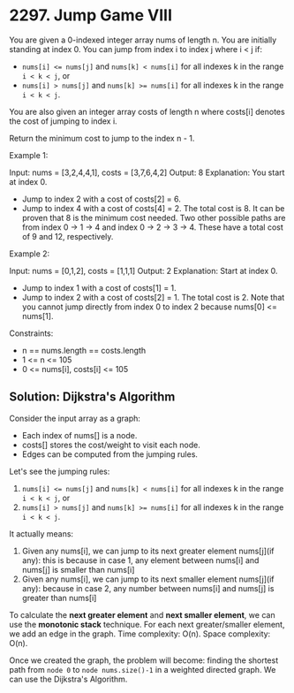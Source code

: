 # 2297. Jump Game VIII
You are given a 0-indexed integer array nums of length n. You are initially standing at index 0. You can jump from index i to index j where i < j if:

* `nums[i] <= nums[j]` and `nums[k] < nums[i]` for all indexes k in the range `i < k < j`, or
* `nums[i] > nums[j]` and `nums[k] >= nums[i]` for all indexes k in the range `i < k < j`.

You are also given an integer array costs of length n where costs[i] denotes the cost of jumping to index i.

Return the minimum cost to jump to the index n - 1.

Example 1:

Input: nums = [3,2,4,4,1], costs = [3,7,6,4,2]
Output: 8
Explanation: You start at index 0.
- Jump to index 2 with a cost of costs[2] = 6.
- Jump to index 4 with a cost of costs[4] = 2.
The total cost is 8. It can be proven that 8 is the minimum cost needed.
Two other possible paths are from index 0 -> 1 -> 4 and index 0 -> 2 -> 3 -> 4.
These have a total cost of 9 and 12, respectively.

Example 2:

Input: nums = [0,1,2], costs = [1,1,1]
Output: 2
Explanation: Start at index 0.
- Jump to index 1 with a cost of costs[1] = 1.
- Jump to index 2 with a cost of costs[2] = 1.
The total cost is 2. Note that you cannot jump directly from index 0 to index 2 because nums[0] <= nums[1].

Constraints:

* n == nums.length == costs.length
* 1 <= n <= 105
* 0 <= nums[i], costs[i] <= 105

## Solution: Dijkstra's Algorithm
Consider the input array as a graph:

* Each index of nums[] is a node.
* costs[] stores the cost/weight to visit each node.
* Edges can be computed from the jumping rules.

Let's see the jumping rules:

1. `nums[i] <= nums[j]` and `nums[k] < nums[i]` for all indexes k in the range `i < k < j`, or
2. `nums[i] > nums[j]` and `nums[k] >= nums[i]` for all indexes k in the range `i < k < j`.

It actually means:

1. Given any nums[i], we can jump to its next greater element nums[j](if any): this is because in case 1, any element between nums[i] and nums[j] is smaller than nums[i]
2. Given any nums[i], we can jump to its next smaller element nums[j](if any): because in case 2, any number between nums[i] and nums[j] is greater than nums[i]

To calculate the **next greater element** and **next smaller element**, we can use the **monotonic stack** technique. For each next greater/smaller element, we add an edge in the graph. Time complexity: O(n). Space complexity: O(n).

Once we created the graph, the problem will become: finding the shortest path from `node 0` to `node nums.size()-1` in a weighted directed graph. We can use the Dijkstra's Algorithm.
